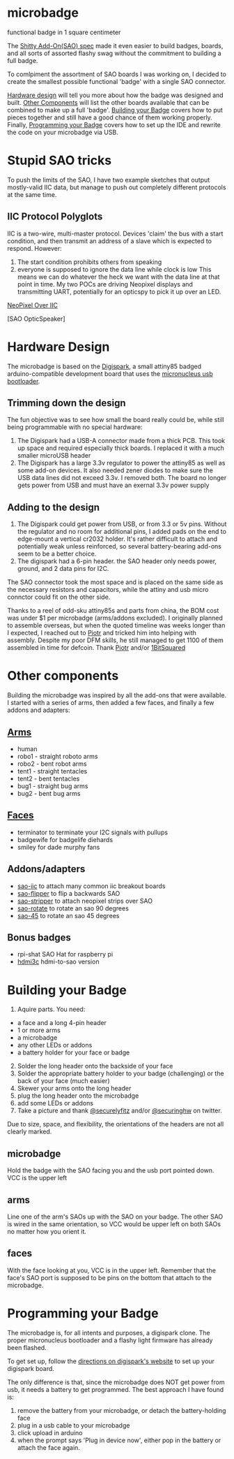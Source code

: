 # microbadge
functional badge in 1 square centimeter

The [Shitty Add-On(SAO) spec](https://hackaday.io/project/52950-defcon-26-shitty-add-ons) made it even easier to build badges, boards, and all sorts of assorted flashy swag without the commitment to building a full badge.

To comlpiment the assortment of SAO boards I was working on, I decided to create the smallest possible functional 'badge' with a single SAO connector.

[Hardware design](#hardware-design) will tell you more about how the badge was designed and built. [Other Components](#other-components) will list the other boards available that can be combined to make up a full 'badge'. [Building your Badge](#building-your-badge) covers how to put pieces together and still have a good chance of them working properly. Finally,  [Programming your Badge](#programming-your-badge) covers how to set up the IDE and rewrite the code on your microbadge via USB.

# Stupid SAO tricks
To push the limits of the SAO, I have two example sketches that output mostly-valid IIC data, but manage to push out completely different protocols at the same time.

## IIC Protocol Polyglots
IIC is a two-wire, multi-master protocol. Devices 'claim' the bus with a start condition, and then transmit an address of a slave which is expected to respond. 
However:
1. The start condition prohibits others from speaking
2. everyone is supposed to ignore the data line while clock is low
This means we can do whatever the heck we want with the data line at that point in time. My two POCs are driving Neopixel displays and transmitting UART, potentially for an opticspy to pick it up over an LED.

[NeoPixel Over IIC](https://github.com/securelyfitz/Adafruit_NeoPixel_Over_IIC)

[SAO OpticSpeaker]

# Hardware Design
The microbadge is based on the [Digispark](http://digistump.com/), a small attiny85 badged arduino-compatible development board that uses the [micronucleus usb bootloader](https://github.com/micronucleus/micronucleus).

## Trimming down the design
The fun objective was to see how small the board really could be, while still being programmable with no special hardware:
1. The Digispark had a USB-A connector made from a thick PCB. This took up space and required especially thick boards. I replaced it with a much smaller microUSB header
1. The Digispark has a large 3.3v regulator to power the attiny85 as well as some add-on devices. It also needed zener diodes to make sure the USB data lines did not exceed 3.3v. I removed both. The board no longer gets power from USB and must have an exernal 3.3v power supply
## Adding to the design
1. The Digispark could get power from USB, or from 3.3 or 5v pins. Without the regulator and no room for additional pins, I added pads on the end to edge-mount a vertical cr2032 holder. It's rather difficult to attach and potentially weak unless reinforced, so several battery-bearing add-ons seem to be a better choice.
1. The digispark had a 6-pin header. the SAO header only needs power, ground, and 2 data pins for I2C.

The SAO connector took the most space and is placed on the same side as the necessary resistors and capacitors, while the attiny and usb micro connctor could fit on the other side.

Thanks to a reel of odd-sku attiny85s and parts from china, the BOM cost was under $1 per microbadge (arms/addons excluded). I originally planned to assemble overseas, but when the quoted timeline was weeks longer than I expected, I reached out to [Piotr](https://github.com/esden) and tricked him into helping with assembly. Despite my poor DFM skills, he still managed to get 1100 of them assembled in time for defcoin. Thank [Piotr](https://twitter.com/esden) and/or [1BitSquared](https://twitter.com/1BitSquared)

# Other components
Building the microbadge was inspired by all the add-ons that were available. I started with a series of arms, then added a few faces, and finally a few addons and adapters:
## [Arms](https://github.com/securelyfitz/sao-arms) 
* human
* robo1 - straight roboto arms
* robo2 - bent robot arms
* tent1 - straight tentacles
* tent2 - bent tentacles
* bug1 - straight bug arms
* bug2 - bent bug arms
## [Faces](https://github.com/securelyfitz/sao-faces)
* terminator to terminate your I2C signals with pullups
* badgewife for badgelife diehards
* smiley for dade murphy fans
## Addons/adapters
* [sao-iic]() to attach many common iic breakout boards
* [sao-flipper]() to flip a backwards SAO
* [sao-stripper](https://github.com/securelyfitz/sao-stripper) to attach neopixel strips over SAO
* [sao-rotate]() to rotate an sao 90 degrees
* [sao-45]() to rotate an sao 45 degrees
## Bonus badges 
* rpi-shat SAO Hat for raspberry pi
* [hdmi3c](https://github.com/securelyfitz/hdmi3c) hdmi-to-sao version

# Building your Badge
1. Aquire parts. You need:
* a face and a long 4-pin header
* 1 or more arms
* a microbadge
* any other LEDs or addons
* a battery holder for your face or badge
2. Solder the long header onto the backside of your face
3. Solder the appropriate battery holder to your badge (challenging) or the back of your face (much easier)
3. Skewer your arms onto the long header
4. plug the long header onto the microbadge
5. add some LEDs or addons
6. Take a picture and thank [@securelyfitz](https://twitter.com/securelyfitz) and/or [@securinghw](https://twitter.com/securinghw) on twitter.

Due to size, space, and flexibility, the orientations of the headers are not all clearly marked.
## microbadge
Hold the badge with the SAO facing you and the usb port pointed down. VCC is the upper left
## arms
Line one of the arm's SAOs up with the SAO on your badge. The other SAO is wired in the same orientation, so VCC would be upper left on both SAOs no matter how you orient it.
## faces
With the face looking at you, VCC is in the upper left. Remember that the face's SAO port is supposed to be pins on the bottom that attach to the microbadge.

# Programming your Badge
The microbadge is, for all intents and purposes, a digispark clone. The proper micronucleus bootloader and a flashy light firmware has already been flashed.

To get set up, follow the [directions on digispark's website](https://digistump.com/wiki/digispark/tutorials/connecting) to set up your digispark board.

The only difference is that, since the microbadge does NOT get power from usb, it needs a battery to get programmed. The best approach I have found is:
1. remove the battery from your microbadge, or detach the battery-holding face
2. plug in a usb cable to your microbadge
3. click upload in arduino
4. when the prompt says 'Plug in device now', either pop in the battery or attach the face again.

